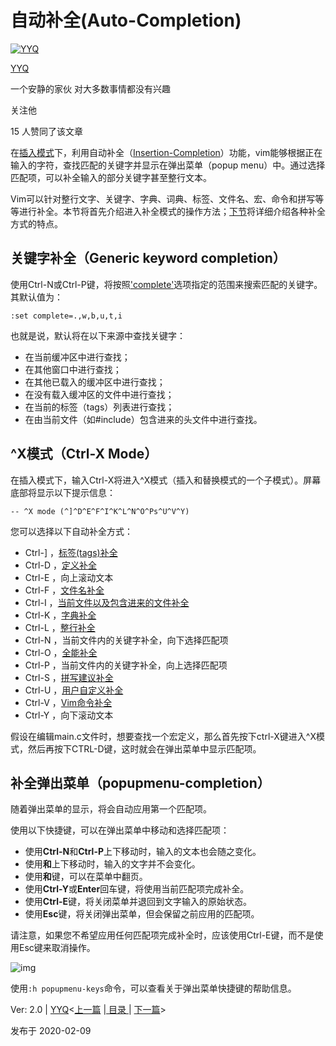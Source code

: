 # 自动补全(Auto-Completion)

[![YYQ](https://pic1.zhimg.com/v2-c4432de041354a82800b86e53483c9c7_xs.jpg?source=172ae18b)](https://www.zhihu.com/people/anthony.yuan)

[YYQ](https://www.zhihu.com/people/anthony.yuan)

一个安静的家伙 对大多数事情都没有兴趣

关注他

15 人赞同了该文章

在[插入模式](https://link.zhihu.com/?target=http%3A//yyq123.github.io/learn-vim/learn-vi-42-InsertMode.html)下，利用自动补全（[Insertion-Completion](https://link.zhihu.com/?target=http%3A//vimcdoc.sourceforge.net/doc/insert.html%23ins-completion)）功能，vim能够根据正在输入的字符，查找匹配的关键字并显示在弹出菜单（popup menu）中。通过选择匹配项，可以补全输入的部分关键字甚至整行文本。

Vim可以针对整行文字、关键字、字典、词典、标签、文件名、宏、命令和拼写等等进行补全。本节将首先介绍进入补全模式的操作方法；[下节](https://link.zhihu.com/?target=http%3A//yyq123.github.io/learn-vim/learn-vi-80-02-AutoCompletion-Detail.html)将详细介绍各种补全方式的特点。

## 关键字补全（Generic keyword completion）

使用Ctrl-N或Ctrl-P键，将按照['complete'](https://link.zhihu.com/?target=http%3A//yyq123.github.io/learn-vim/learn-vi-80-03-AutoCompletion-Option.html%23complete)选项指定的范围来搜索匹配的关键字。其默认值为：

```vim
:set complete=.,w,b,u,t,i
```

也就是说，默认将在以下来源中查找关键字：

- 在当前缓冲区中进行查找；
- 在其他窗口中进行查找；
- 在其他已载入的缓冲区中进行查找；
- 在没有载入缓冲区的文件中进行查找；
- 在当前的标签（tags）列表进行查找；
- 在由当前文件（如#include）包含进来的头文件中进行查找。

## ^X模式（Ctrl-X Mode）

在插入模式下，输入Ctrl-X将进入^X模式（插入和替换模式的一个子模式）。屏幕底部将显示以下提示信息：

```text
-- ^X mode (^]^D^E^F^I^K^L^N^O^Ps^U^V^Y)
```

您可以选择以下自动补全方式：

- Ctrl-] ，[标签(tags)补全](https://link.zhihu.com/?target=http%3A//yyq123.github.io/learn-vim/learn-vi-80-02-AutoCompletion-Detail.html%23compl-tag)
- Ctrl-D ，[定义补全](https://link.zhihu.com/?target=http%3A//yyq123.github.io/learn-vim/learn-vi-80-02-AutoCompletion-Detail.html%23compl-define)
- Ctrl-E ，向上滚动文本
- Ctrl-F ，[文件名补全](https://link.zhihu.com/?target=http%3A//yyq123.github.io/learn-vim/learn-vi-80-02-AutoCompletion-Detail.html%23compl-filename)
- Ctrl-I ，[当前文件以及包含进来的文件补全](https://link.zhihu.com/?target=http%3A//yyq123.github.io/learn-vim/learn-vi-80-02-AutoCompletion-Detail.html%23compl-keyword)
- Ctrl-K ，[字典补全](https://link.zhihu.com/?target=http%3A//yyq123.github.io/learn-vim/learn-vi-80-02-AutoCompletion-Detail.html%23compl-dictionary)
- Ctrl-L ，[整行补全](https://link.zhihu.com/?target=http%3A//yyq123.github.io/learn-vim/learn-vi-80-02-AutoCompletion-Detail.html%23compl-whole-line)
- Ctrl-N ，当前文件内的关键字补全，向下选择匹配项
- Ctrl-O ，[全能补全](https://link.zhihu.com/?target=http%3A//yyq123.github.io/learn-vim/learn-vi-80-02-AutoCompletion-Detail.html%23compl-omni)
- Ctrl-P ，当前文件内的关键字补全，向上选择匹配项
- Ctrl-S ，[拼写建议补全](https://link.zhihu.com/?target=http%3A//yyq123.github.io/learn-vim/learn-vi-80-02-AutoCompletion-Detail.html%23compl-spelling)
- Ctrl-U ，[用户自定义补全](https://link.zhihu.com/?target=http%3A//yyq123.github.io/learn-vim/learn-vi-80-02-AutoCompletion-Detail.html%23compl-function)
- Ctrl-V ，[Vim命令补全](https://link.zhihu.com/?target=http%3A//yyq123.github.io/learn-vim/learn-vi-80-02-AutoCompletion-Detail.html%23compl-vim)
- Ctrl-Y ，向下滚动文本

假设在编辑main.c文件时，想要查找一个宏定义，那么首先按下ctrl-X键进入^X模式，然后再按下CTRL-D键，这时就会在弹出菜单中显示匹配项。

## 补全弹出菜单（popupmenu-completion）

随着弹出菜单的显示，将会自动应用第一个匹配项。

使用以下快捷键，可以在弹出菜单中移动和选择匹配项：

- 使用**Ctrl-N**和**Ctrl-P**上下移动时，输入的文本也会随之变化。
- 使用****和****上下移动时，输入的文字并不会变化。
- 使用****和****键，可以在菜单中翻页。
- 使用**Ctrl-Y**或**Enter**回车键，将使用当前匹配项完成补全。
- 使用**Ctrl-E**键，将关闭菜单并退回到文字输入的原始状态。
- 使用**Esc**键，将关闭弹出菜单，但会保留之前应用的匹配项。

请注意，如果您不希望应用任何匹配项完成补全时，应该使用Ctrl-E键，而不是使用Esc键来取消操作。

![img](https://pic4.zhimg.com/v2-ca5a7f23000fbbc747b332b48ff5f557_b.jpg)

使用`:h popupmenu-keys`命令，可以查看关于弹出菜单快捷键的帮助信息。

Ver: 2.0 | [YYQ](mailto:yyq123@gmail.com)<[上一篇](https://link.zhihu.com/?target=http%3A//yyq123.github.io/learn-vim/learn-vi-66-Indent.html) |[ 目录 ](https://link.zhihu.com/?target=http%3A//yyq123.github.com/learn-vim/learn-vi-00-00-TOC.html)| [下一篇](https://link.zhihu.com/?target=http%3A//yyq123.github.io/learn-vim/learn-vi-80-02-AutoCompletion-Detail.html)>

发布于 2020-02-09